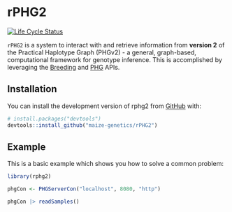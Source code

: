 # rPHG2

<!-- badges: start -->
[![Life Cycle Status](https://img.shields.io/badge/lifecycle-experimental-orange.svg)](https://www.tidyverse.org/lifecycle/#experimental)
<!-- badges: end -->

`rPHG2` is a system to interact with and retrieve information from **version 2** 
of the Practical Haplotype Graph (PHGv2) - a general, graph-based, computational 
framework for genotype inference. This is accomplished by leveraging the 
[Breeding](https://brapi.org/) and 
[PHG](https://github.com/maize-genetics/phg_v2) APIs.

## Installation

You can install the development version of rphg2 from [GitHub](https://github.com/) with:

``` r
# install.packages("devtools")
devtools::install_github("maize-genetics/rPHG2")
```

## Example

This is a basic example which shows you how to solve a common problem:

``` r
library(rphg2)

phgCon <- PHGServerCon("localhost", 8080, "http")

phgCon |> readSamples()
```

